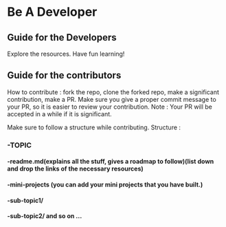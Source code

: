 # Be A Developer
## Guide for the Developers
Explore the resources. Have fun learning!

## Guide for the contributors
How to contribute : fork the repo, clone the forked repo, make a significant contribution, make a PR.
Make sure you give a proper commit message to your PR, so it is easier to review your contribution.
Note : Your PR will be accepted in a while if it is significant.

Make sure to follow a structure while contributing.
Structure : 
 ###  -TOPIC
 ####    -readme.md(explains all the stuff, gives a roadmap to follow)(list down and drop the links of the necessary resources)
 ####     -mini-projects (you can add your mini projects that you have built.)
 ####     -sub-topic1/
 ####     -sub-topic2/ and so on ...
      

